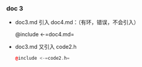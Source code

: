 ### doc 3

-   doc3.md 引入 doc4.md：（有环，错误，不会引入）

    @include <-=doc4.md=

-   doc3.md 又引入 code2.h

    ```cpp
    @include <-=code2.h=
    ```
